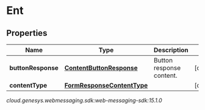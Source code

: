 # Ent


## Properties

| Name | Type | Description | Notes |
| ------------ | ------------- | ------------- | ------------- |
| **buttonResponse** | [**ContentButtonResponse**](ContentButtonResponse) | Button response content. |  [optional] |
| **contentType** | [**FormResponseContentType**](FormResponseContentType) |  |  [optional] |




_cloud.genesys.webmessaging.sdk:web-messaging-sdk:15.1.0_
